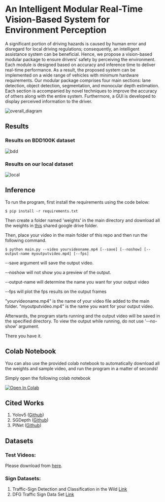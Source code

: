 # An Intelligent Modular Real-Time Vision-Based System for Environment Perception

A significant portion of driving hazards is caused by human error and disregard for local driving regulations; consequently, an intelligent assistance system can be beneficial. Hence, we propose a vision-based modular package to ensure drivers’ safety by perceiving the environment. Each module is designed based on accuracy and inference time to deliver real-time performance. As a result, the proposed system can be implemented on a wide range of vehicles with minimum hardware requirements. Our modular package comprises four main sections: lane detection, object detection, segmentation, and monocular depth estimation. Each section is accompanied by novel techniques to improve the accuracy of others along with the entire system. Furthermore, a GUI is developed to display perceived information to the driver. 

![overall_diagram](https://user-images.githubusercontent.com/61879630/199366037-69f5a025-73d5-428b-a2de-5742532946d3.jpg)




## Results

### Results on BDD100K dataset

![bdd](https://user-images.githubusercontent.com/61879630/199363094-6149ddd8-d2e8-4343-bea1-fee052d8bd5b.jpg)

### Results on our local dataset

![local](https://user-images.githubusercontent.com/61879630/199363107-e4ebb719-ac51-49f7-ae61-f663caaad6c6.jpg)


## Inference
To run the program, first install the requirements using the code below:
```
$ pip install -r requirements.txt
```
Then create a folder named 'weights' in the main directory and download all the weights in [this](https://drive.google.com/uc?export=download&id=1X1uKaGENEBZamF6tOfx9eKLTIQLsBN5h) shared google drive folder.

Then, place your video in the main folder of this repo and then run the following command.
```
$ python main.py --video yourvideoname.mp4 [--save] [--noshow] [--output-name myoutputvideo.mp4] [--fps]
```
--save argument will save the output video.

--noshow will not show you a preview of the output.

--output-name will determine the name you want for your output video

--fps will plot the fps results on the output frames

"yourvideoname.mp4" is the name of your video file added to the main folder.
"myoutputvideo.mp4" is the name you want for your output video.

Afterwards, the program starts running and the output video will be saved in the specified directory. To view the output while running, do not use '--no-show' argument.

There you have it.

## Colab Notebook
You can also use the provided colab notebook to automatically download all the weights and sample video, and run the program in a matter of seconds!

Simply open the following colab notebook

[![Open In Colab](https://colab.research.google.com/assets/colab-badge.svg)](https://colab.research.google.com/github/Pandas-Team/Autonomous-Vehicle-Environment-Perception/blob/main/Instructions.ipynb)

## Cited Works
1. Yolov5 ([Github](https://github.com/ultralytics/yolov5))
2. SGDepth ([Github](https://github.com/ifnspaml/SGDepth))
3. PINet ([Github](https://github.com/koyeongmin/PINet_new))

## Datasets

### Test Videos:
Please download from [here](https://drive.google.com/uc?export=download&id=1-bRFhDt5EZULnQaKO35U3oX-p6yZwteB).

### Sign Datasets:
1. Traffic-Sign Detection and Classification in the Wild [Link](https://cg.cs.tsinghua.edu.cn/traffic-sign/)
2. DFG Traffic Sign Data Set [Link](https://www.vicos.si/Downloads/DFGTSD#:~:text=Dataset%20consists%20of%20200%20traffic,around%207000%20high%2Dresolution%20images.&text=The%20images%20have%20been%20anonymized,with%20the%20EU%20GDPR%20legislation.)
